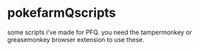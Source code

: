 # pokefarmQscripts
some scripts i've made for PFQ. you need the tampermonkey or greasemonkey browser extension to use these.

